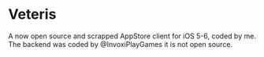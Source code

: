 # Veteris
A now open source and scrapped AppStore client for iOS 5-6, coded by me. The backend was coded by @InvoxiPlayGames it is not open source.
